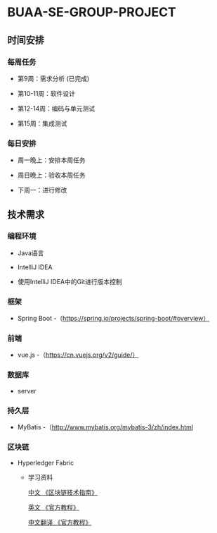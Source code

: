 # BUAA-SE-GROUP-PROJECT

## 时间安排

### 每周任务

- 第9周：需求分析 (已完成)

- 第10-11周：软件设计

- 第12-14周：编码与单元测试

- 第15周：集成测试

### 每日安排

- 周一晚上：安排本周任务

- 周日晚上：验收本周任务

- 下周一：进行修改

## 技术需求

### 编程环境
   
- Java语言

- IntelliJ IDEA

- 使用IntelliJ IDEA中的Git进行版本控制

### 框架

- Spring Boot
-（https://spring.io/projects/spring-boot/#overview）

### 前端

- vue.js
-（https://cn.vuejs.org/v2/guide/）

### 数据库

-  server

### 持久层

- MyBatis
-（http://www.mybatis.org/mybatis-3/zh/index.html

### 区块链

- Hyperledger Fabric

  - 学习资料

    [中文 《区块链技术指南》](https://yeasy.gitbooks.io/blockchain_guide/content/hyperledger/)

    [英文 《官方教程》](https://hyperledger-fabric.readthedocs.io/en/latest/tutorials.html)

    [中文翻译 《官方教程》](https://hyperledgercn.github.io/hyperledgerDocs/build_network_zh/)

